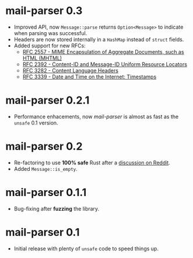 
mail-parser 0.3
================================
- Improved API, now `Message::parse` returns `Option<Message>` to indicate when parsing was successful.
- Headers are now stored internally in a `HashMap` instead of `struct` fields.
- Added support for new RFCs:
  - [RFC 2557 - MIME Encapsulation of Aggregate Documents, such as HTML (MHTML)](https://datatracker.ietf.org/doc/html/rfc2557)
  - [RFC 2392 - Content-ID and Message-ID Uniform Resource Locators](https://datatracker.ietf.org/doc/html/rfc2392)
  - [RFC 3282 - Content Language Headers](https://datatracker.ietf.org/doc/html/rfc3282)
  - [RFC 3339 - Date and Time on the Internet: Timestamps](https://datatracker.ietf.org/doc/html/rfc3339)

mail-parser 0.2.1
================================
- Performance enhacements, now *mail-parser* is almost as fast as the `unsafe` 0.1 version.

mail-parser 0.2
================================
- Re-factoring to use **100% safe** Rust after a [discussion on Reddit](https://www.reddit.com/r/rust/comments/qkc5rk/fast_and_robust_email_parsing_library_for_rust/).
- Added `Message::is_empty`.

mail-parser 0.1.1
================================
- Bug-fixing after **fuzzing** the library.

mail-parser 0.1
================================
- Initial release with plenty of `unsafe` code to speed things up.






